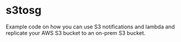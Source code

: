 # s3tosg

Example code on how you can use S3 notifications and lambda and replicate your AWS S3 bucket to an on-prem S3 bucket.
